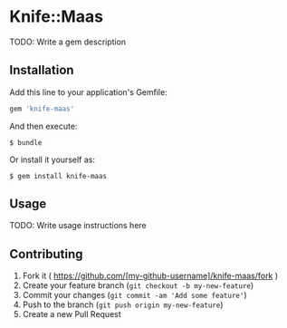 # Knife::Maas

TODO: Write a gem description

## Installation

Add this line to your application's Gemfile:

```ruby
gem 'knife-maas'
```

And then execute:

    $ bundle

Or install it yourself as:

    $ gem install knife-maas

## Usage

TODO: Write usage instructions here

## Contributing

1. Fork it ( https://github.com/[my-github-username]/knife-maas/fork )
2. Create your feature branch (`git checkout -b my-new-feature`)
3. Commit your changes (`git commit -am 'Add some feature'`)
4. Push to the branch (`git push origin my-new-feature`)
5. Create a new Pull Request
